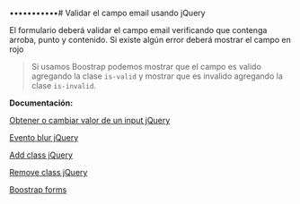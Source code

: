 •••••••••••# Validar el campo email usando jQuery

El formulario deberá validar el campo email verificando que contenga arroba, punto y contenido. Si existe algún error deberá mostrar el campo en rojo

> Si usamos Boostrap podemos mostrar que el campo es valido agregando la clase `is-valid` y mostrar que es invalido agregando la clase `is-invalid`.

**Documentación:**

[Obtener o cambiar valor de un input jQuery](http://api.jquery.com/val/)

[Evento blur jQuery](http://api.jquery.com/blur/)

[Add class jQuery](http://api.jquery.com/addClass/)

[Remove class jQuery](http://api.jquery.com/removeClass/)

[Boostrap forms](https://getbootstrap.com/docs/4.0/components/forms/)

